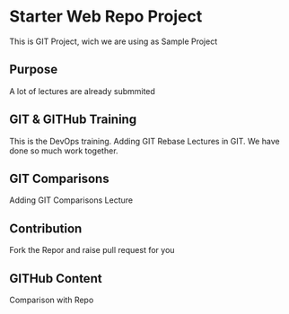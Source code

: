 # Starter Web Repo Project

This is GIT Project, wich we are using as Sample Project

## Purpose
A lot of lectures are already submmited

## GIT & GITHub Training
This is the DevOps training.
Adding GIT Rebase Lectures in GIT.
We have done so much work together.

## GIT Comparisons
Adding GIT Comparisons Lecture

## Contribution
Fork the Repor and raise pull request for you

## GITHub Content
Comparison with Repo